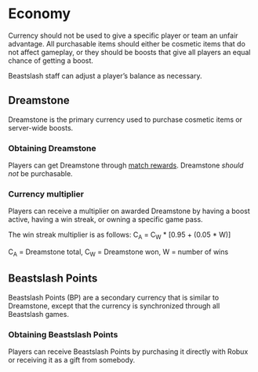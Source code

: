 # Economy
Currency should not be used to give a specific player or team an unfair advantage. All purchasable items should either be cosmetic items that do not affect gameplay, or they should be boosts that give all players an equal chance of getting a boost.

Beastslash staff can adjust a player’s balance as necessary.

## Dreamstone
Dreamstone is the primary currency used to purchase cosmetic items or server-wide boosts. 

### Obtaining Dreamstone
Players can get Dreamstone through [match rewards](/matches/rewards.md). Dreamstone *should not* be purchasable.

### Currency multiplier
Players can receive a multiplier on awarded Dreamstone by having a boost active, having a win streak, or owning a specific game pass. 

The win streak multiplier is as follows: C<sub>A</sub> = C<sub>W</sub> * [0.95 + (0.05 * W)]

C<sub>A</sub> = Dreamstone total, C<sub>W</sub> = Dreamstone won, W = number of wins

## Beastslash Points
Beastslash Points (BP) are a secondary currency that is similar to Dreamstone, except that the currency is synchronized through all Beastslash games.

### Obtaining Beastslash Points
Players can receive Beastslash Points by purchasing it directly with Robux or receiving it as a gift from somebody. 